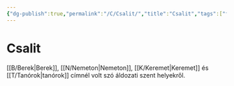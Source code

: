 ```yaml
---
{"dg-publish":true,"permalink":"/C/Csalit/","title":"Csalit","tags":["formatted🟢"],"created":"2023-10-18T08:40","updated":"2023-10-19T03:28"}
---
```



# Csalit

[[B/Berek\|Berek]], [[N/Nemeton\|Nemeton]], [[K/Keremet\|Keremet]] és [[T/Tanórok\|tanórok]] címnél volt szó áldozati szent helyekről.  
